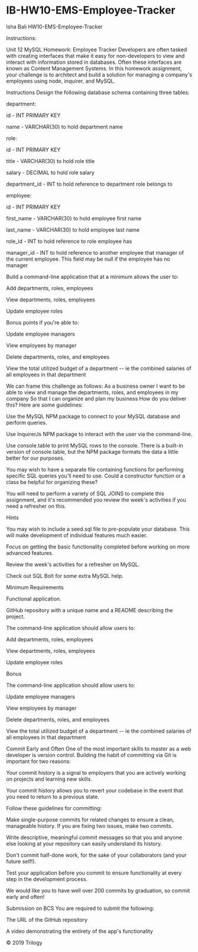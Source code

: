 # IB-HW10-EMS-Employee-Tracker
Isha Bali HW10-EMS-Employee-Tracker

Instructions:


Unit 12 MySQL Homework: Employee Tracker
Developers are often tasked with creating interfaces that make it easy for non-developers to view and interact with information stored in databases. Often these interfaces are known as Content Management Systems. In this homework assignment, your challenge is to architect and build a solution for managing a company's employees using node, inquirer, and MySQL.

Instructions
Design the following database schema containing three tables:



department:


id - INT PRIMARY KEY

name - VARCHAR(30) to hold department name



role:


id - INT PRIMARY KEY

title -  VARCHAR(30) to hold role title

salary -  DECIMAL to hold role salary

department_id -  INT to hold reference to department role belongs to



employee:


id - INT PRIMARY KEY

first_name - VARCHAR(30) to hold employee first name

last_name - VARCHAR(30) to hold employee last name

role_id - INT to hold reference to role employee has

manager_id - INT to hold reference to another employee that manager of the current employee. This field may be null if the employee has no manager



Build a command-line application that at a minimum allows the user to:


Add departments, roles, employees


View departments, roles, employees


Update employee roles


Bonus points if you're able to:


Update employee managers


View employees by manager


Delete departments, roles, and employees


View the total utilized budget of a department -- ie the combined salaries of all employees in that department


We can frame this challenge as follows:
As a business owner
I want to be able to view and manage the departments, roles, and employees in my company
So that I can organize and plan my business
How do you deliver this? Here are some guidelines:


Use the MySQL NPM package to connect to your MySQL database and perform queries.


Use InquirerJs NPM package to interact with the user via the command-line.


Use console.table to print MySQL rows to the console. There is a built-in version of console.table, but the NPM package formats the data a little better for our purposes.


You may wish to have a separate file containing functions for performing specific SQL queries you'll need to use. Could a constructor function or a class be helpful for organizing these?


You will need to perform a variety of SQL JOINS to complete this assignment, and it's recommended you review the week's activities if you need a refresher on this.




Hints


You may wish to include a seed.sql file to pre-populate your database. This will make development of individual features much easier.


Focus on getting the basic functionality completed before working on more advanced features.


Review the week's activities for a refresher on MySQL.


Check out SQL Bolt for some extra MySQL help.



Minimum Requirements


Functional application.


GitHub repository with a unique name and a README describing the project.


The command-line application should allow users to:


Add departments, roles, employees


View departments, roles, employees


Update employee roles





Bonus


The command-line application should allow users to:


Update employee managers


View employees by manager


Delete departments, roles, and employees


View the total utilized budget of a department -- ie the combined salaries of all employees in that department





Commit Early and Often
One of the most important skills to master as a web developer is version control. Building the habit of committing via Git is important for two reasons:


Your commit history is a signal to employers that you are actively working on projects and learning new skills.


Your commit history allows you to revert your codebase in the event that you need to return to a previous state.


Follow these guidelines for committing:


Make single-purpose commits for related changes to ensure a clean, manageable history. If you are fixing two issues, make two commits.


Write descriptive, meaningful commit messages so that you and anyone else looking at your repository can easily understand its history.


Don't commit half-done work, for the sake of your collaborators (and your future self!).


Test your application before you commit to ensure functionality at every step in the development process.


We would like you to have well over 200 commits by graduation, so commit early and often!

Submission on BCS
You are required to submit the following:


The URL of the GitHub repository


A video demonstrating the entirety of the app's functionality



© 2019 Trilogy